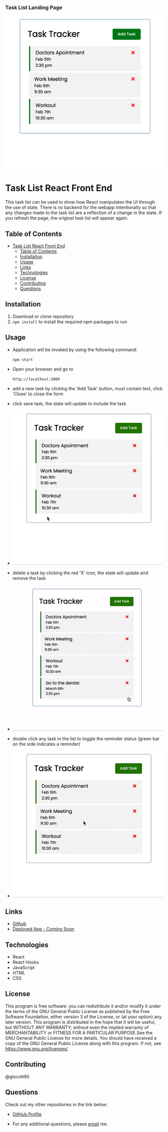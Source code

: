 ### Task List Landing Page

![Screenshot](images/home.png)

# Task List React Front End

This task list can be used to show how React manipulates the UI through the use of state. There is no backend for the webapp intentionally so that any changes made to the task list are a reflection of a change in the state. If you refresh the page, the original task list will appear again. 

## Table of Contents

- [Task List React Front End](#task-list-react-front-end)
  - [Table of Contents](#table-of-contents)
  - [Installation](#installation)
  - [Usage](#usage)
  - [Links](#links)
  - [Technologies](#technologies)
  - [License](#license)
  - [Contributing](#contributing)
  - [Questions](#questions)

## Installation

1. Download or clone repository
2. `npm install` to install the required npm packages to run

## Usage

- Application will be invoked by using the following command:

  `npm start`

- Open your browser and go to

  `http://localhost:3000`

- add a new task by clicking the 'Add Task' button, must contain text, click 'Close' to close the form
- click save task, the state will update to include the task
- ![Add a Task](images/addTask.gif)
- delete a task by clicking the red 'X' icon, the state will update and remove the task
- ![Delete a Task](images/delete.gif)
- double click any task in the list to toggle the reminder status (green bar on the side indicates a reminder)
- ![Add a Task](images/toggleReminder.gif)

## Links

- [Github](https://github.com/gtscott90/task-list-react-frontend)
- [Deployed App - Coming Soon](#)

## Technologies

- React
- React Hooks
- JavaScript
- HTML
- CSS

## License

This program is free software: you can redistribute it and/or modify
it under the terms of the GNU General Public License as published by
the Free Software Foundation, either version 3 of the License, or
(at your option) any later version.
This program is distributed in the hope that it will be useful,
but WITHOUT ANY WARRANTY; without even the implied warranty of
MERCHANTABILITY or FITNESS FOR A PARTICULAR PURPOSE.See the
GNU General Public License for more details.
You should have received a copy of the GNU General Public License
along with this program. If not, see <https://www.gnu.org/licenses/>

## Contributing
@gtscott90

## Questions

Check out my other repositories in the link below:

- [GitHub Profile](https://github.com/gtscott90)

- For any additional questions, please [email](mailto:gtscott90@gmail.com) me.
